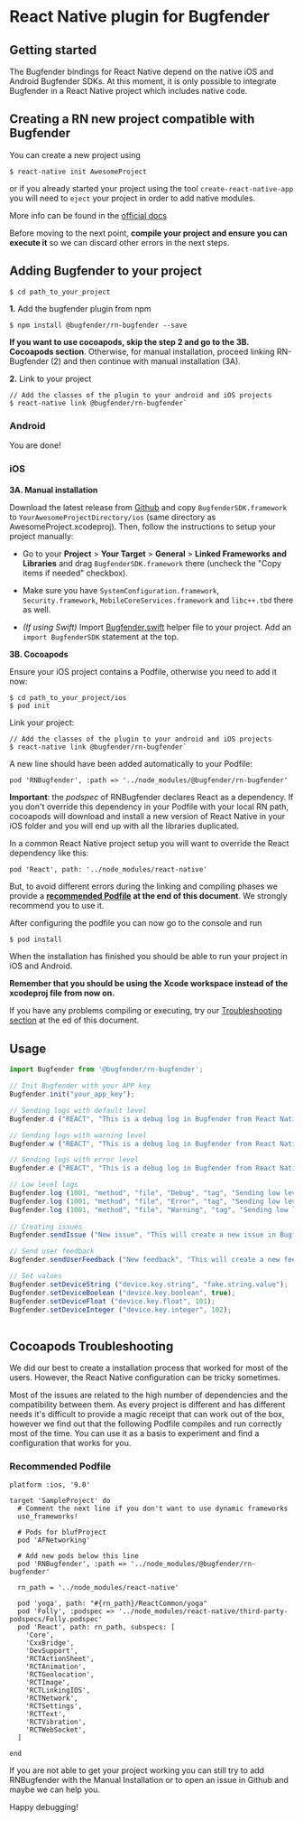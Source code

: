 # React Native plugin for Bugfender

## Getting started

The Bugfender bindings for React Native depend on the native iOS and Android Bugfender SDKs. At this moment, it is only possible to integrate Bugfender in a React Native project which includes native code. 

## Creating a RN new project compatible with Bugfender

You can create a new project using 

`$ react-native init AwesomeProject`

or if you already started your project using the tool `create-react-native-app` you will need to `eject` your project in order to add native modules. 

More info can be found in the [official docs](https://facebook.github.io/react-native/docs/getting-started.html)

Before moving to the next point, **compile your project and ensure you can execute it** so we can discard other errors in the next steps. 

## Adding Bugfender to your project 

`$ cd path_to_your_project`

**1.** Add the bugfender plugin from npm 

`$ npm install @bugfender/rn-bugfender --save`

**If you want to use cocoapods, skip the step 2 and go to the 3B. Cocoapods section**. Otherwise, for manual installation, proceed linking RN-Bugfender (2) and then continue with manual installation (3A). 

**2.** Link to your project
```
// Add the classes of the plugin to your android and iOS projects 
$ react-native link @bugfender/rn-bugfender`
```

### Android
You are done! 

### iOS 
#### 

**3A. Manual installation** 

Download the latest release from [Github](https://github.com/bugfender/BugfenderSDK-iOS/releases) and copy `BugfenderSDK.framework` to `YourAwesomeProjectDirectory/ios` (same directory as AwesomeProject.xcodeproj). Then, follow the instructions to setup your project manually: 

* Go to your **Project** > **Your Target** > **General** > **Linked Frameworks and Libraries** and drag `BugfenderSDK.framework` there (uncheck the "Copy items if needed" checkbox).

* Make sure you have `SystemConfiguration.framework`, `Security.framework`, `MobileCoreServices.framework` and `libc++.tbd` there as well.

* _(If using Swift)_ Import [Bugfender.swift](https://raw.githubusercontent.com/bugfender/BugfenderSDK-iOS/master/swift/Bugfender.swift) helper file to your project. Add an `import BugfenderSDK` statement at the top.

**3B. Cocoapods**

 Ensure your iOS project contains a Podfile, otherwise you need to add it now:
```
$ cd path_to_your_project/ios
$ pod init
```

Link your project: 
```
// Add the classes of the plugin to your android and iOS projects 
$ react-native link @bugfender/rn-bugfender`
```

A new line should have been added automatically to your Podfile: 

`pod 'RNBugfender', :path => '../node_modules/@bugfender/rn-bugfender'`

**Important**: the *podspec* of RNBugfender declares React as a dependency. If you don't override this dependency in your Podfile with your local RN path, cocoapods will download and install a new version of React Native in your iOS folder and you will end up with all the libraries duplicated.  

In a common React Native project setup you will want to override the React dependency like this: 

`pod 'React', path: '../node_modules/react-native'`

But, to avoid different errors during the linking and compiling phases we provide a **[recommended Podfile](#recommended-podfile) at the end of this document**. We strongly recommend you to use it. 

After configuring the podfile you can now go to the console and run 

`$ pod install`

When the installation has finished you should be able to run your project in iOS and Android. 

**Remember that you should be using the Xcode workspace instead of the xcodeproj file from now on.**

If you have any problems compiling or executing, try our [Troubleshooting section](#cocoapods-troubleshooting) at the ed of this document.

## Usage
```javascript
import Bugfender from '@bugfender/rn-bugfender';

// Init Bugfender with your APP key 
Bugfender.init("your_app_key");

// Sending logs with default level 
Bugfender.d ("REACT", "This is a debug log in Bugfender from React Native");

// Sending logs with warning level 
Bugfender.w ("REACT", "This is a debug log in Bugfender from React Native");

// Sending logs with error level 
Bugfender.e ("REACT", "This is a debug log in Bugfender from React Native");

// Low level logs 
Bugfender.log (1001, "method", "file", "Debug", "tag", "Sending low level log.");
Bugfender.log (1001, "method", "file", "Error", "tag", "Sending low level log.");
Bugfender.log (1001, "method", "file", "Warning", "tag", "Sending low level log.");
        
// Creating issues 
Bugfender.sendIssue ("New issue", "This will create a new issue in Bugfender");

// Send user feedback 
Bugfender.sendUserFeedback ("New feedback", "This will create a new feedback in Bugfender");

// Set values 
Bugfender.setDeviceString ("device.key.string", "fake.string.value");
Bugfender.setDeviceBoolean ("device.key.boolean", true);
Bugfender.setDeviceFloat ("device.key.float", 101);
Bugfender.setDeviceInteger ("device.key.integer", 102);
        
```

## Cocoapods Troubleshooting 
We did our best to create a installation process that worked for most of the users. However, the React Native configuration can be tricky sometimes.

Most of the issues are related to the high number of dependencies and the compatibility between them. As every project is different and has different needs it's difficult to provide a magic receipt that can work out of the box, however we find out that the following Podfile compiles and run correctly most of the time. You can use it as a basis to experiment and find a configuration that works for you. 

### Recommended Podfile
```
platform :ios, '9.0'

target 'SampleProject' do
  # Comment the next line if you don't want to use dynamic frameworks
  use_frameworks!

  # Pods for blufProject
  pod 'AFNetworking'

  # Add new pods below this line
  pod 'RNBugfender', :path => '../node_modules/@bugfender/rn-bugfender'

  rn_path = '../node_modules/react-native'

  pod 'yoga', path: "#{rn_path}/ReactCommon/yoga"
  pod 'Folly', :podspec => '../node_modules/react-native/third-party-podspecs/Folly.podspec'
  pod 'React', path: rn_path, subspecs: [
    'Core',
    'CxxBridge',
    'DevSupport',
    'RCTActionSheet',
    'RCTAnimation',
    'RCTGeolocation',
    'RCTImage',
    'RCTLinkingIOS',
    'RCTNetwork',
    'RCTSettings',
    'RCTText',
    'RCTVibration',
    'RCTWebSocket',
  ]
  
end
```

If you are not able to get your project working you can still try to add RNBugfender with the Manual Installation or to open an issue in Github and maybe we can help you. 

Happy debugging! 